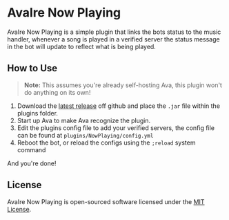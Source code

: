 AvaIre Now Playing
==================

AvaIre Now Playing is a simple plugin that links the bots status to the music handler, whenever a song is played in a verified server the status message in the bot will update to reflect what is being played.

## How to Use

> **Note:** This assumes you're already self-hosting Ava, this plugin won't do anything on its own!

1. Download the [latest release](https://github.com/avaire/now-playing-plugin/releases) off github and place the `.jar` file within the plugins folder.
2. Start up Ava to make Ava recognize the plugin.
3. Edit the plugins config file to add your verified servers, the config file can be found at `plugins/NowPlaying/config.yml`
4. Reboot the bot, or reload the configs using the `;reload` system command

And you're done!

## License

AvaIre Now Playing is open-sourced software licensed under the [MIT License](https://opensource.org/licenses/MIT).
